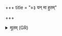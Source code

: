 +++
title = "०३ यन् मा हुतम्"

+++
<details><summary>मूलम् (GR)</summary>

यन् मा हुतं यद् अहुतम् आजगाम  
यस्माद् अन्नान् मनसोद्रारजीमि ।  
यद् देवानां चक्षुष आगसीनम्  
अग्निष् टद् धोता सुहुतं कृणोतु ॥
</details>